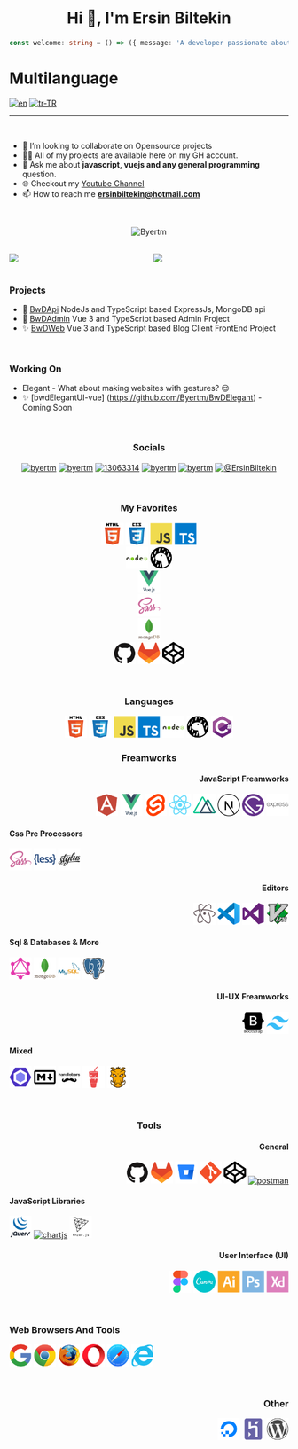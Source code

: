 <h1 align="center">Hi 👋, I'm Ersin Biltekin</h1>

```ts
const welcome: string = () => ({ message: 'A developer passionate about programming' });
```

# Multilanguage
[![en](https://img.shields.io/badge/lang-en-red.svg)](https://github.com/Byertm/Byertm/blob/main/README.md)
[![tr-TR](https://img.shields.io/badge/lang-tr--TR-green.svg)](https://github.com/Byertm/Byertm/blob/main/README.tr-TR.md)

<hr />
<br />

-   👯 I’m looking to collaborate on Opensource projects
-   👨‍💻 All of my projects are available here on my GH account.
-   💬 Ask me about **javascript, vuejs and any general programming** question.
-   🌐 Checkout my [Youtube Channel](https://www.youtube.com/@ErsinBiltekin)
-   📫 How to reach me **ersinbiltekin@hotmail.com**

<br />

<p align="center"> <img src="https://komarev.com/ghpvc/?username=Byertm&label=Profile%20views&color=0e75b6&style=flat" alt="Byertm" /> </p>

<br />

<div style="display: block;">
	<a href="https://github.com/Byertm" style="display: flex; flex-direction: row; flex-wrap: wrap; align-items: flex-start; justify-content: center; gap: 1rem; flex: 1;">
		<img src="https://github-readme-stats-git-masterrstaa-rickstaa.vercel.app/api?username=Byertm&show_icons=true&theme=tokyonight&include_all_commits=true&count_private=true" style="flex: 1 1 calc(50% - 0.5rem);" />
		<img src="https://github-readme-stats-git-masterrstaa-rickstaa.vercel.app/api/top-langs/?username=Byertm&layout=compact&langs_count=7&theme=tokyonight" style="flex: 1 1 calc(50% - 0.5rem);" />
	</a>
</div>

<br />

### Projects

-   🚀 [BwDApi](https://github.com/Byertm/BwDMevnStack-NodeTsServer) NodeJs and TypeScript based ExpressJs, MongoDB api
-   🚀 [BwDAdmin](https://github.com/Byertm/BwDMevnStack-Vue3Admin) Vue 3 and TypeScript based Admin Project
-   ✨ [BwDWeb](https://github.com/Byertm/BwDMevnStack-Vue3Front) Vue 3 and TypeScript based Blog Client FrontEnd Project

<br />

### Working On

-   Elegant - What about making websites with gestures? 😌
-   ✨ [bwdElegantUI-vue] (https://github.com/Byertm/BwDElegant) - Coming Soon

<br />


<h3 align="center">Socials</h3>
<p align="center">
	<a href="https://codepen.io/byertm" target="blank"><img align="center" src="https://cdn.jsdelivr.net/npm/simple-icons@8.6.0/icons/codepen.svg" alt="byertm" height="30" width="40" /></a>
	<a href="https://dev.to/byertm" target="blank"><img align="center" src="https://cdn.jsdelivr.net/npm/simple-icons@8.6.0/icons/devdotto.svg" alt="byertm" height="30" width="40" /></a>
	<a href="https://stackoverflow.com/users/14790285/ersin-biltekin-job" target="blank"><img align="center" src="https://cdn.jsdelivr.net/npm/simple-icons@8.6.0/icons/stackoverflow.svg" alt="13063314" height="30" width="40" /></a>
	<a href="https://twitter.com/byertm" target="blank"><img align="center" src="https://cdn.jsdelivr.net/npm/simple-icons@8.6.0/icons/twitter.svg" alt="byertm" height="30" width="40" /></a>
	<a href="https://www.linkedin.com/in/ersinbiltekin/" target="blank"><img align="center" src="https://cdn.jsdelivr.net/npm/simple-icons@8.6.0/icons/linkedin.svg" alt="byertm" height="30" width="40" /></a>
	<a href="https://www.youtube.com/channel/UC2Y_rWh-ljJE0ZbrQZfsCRw" target="blank"><img align="center" src="https://cdn.jsdelivr.net/npm/simple-icons@8.6.0/icons/youtube.svg" alt="@ErsinBiltekin" height="30" width="40" /></a>
</p>

<br />

<h3 align="center">My Favorites</h3>
<p align="center">
	<a href="https://www.w3.org/html/" target="_blank"><img src="https://raw.githubusercontent.com/devicons/devicon/master/icons/html5/html5-original-wordmark.svg" alt="html5" width="40" height="40" /></a>
	<a href="https://www.w3schools.com/css/" target="_blank"><img src="https://raw.githubusercontent.com/devicons/devicon/master/icons/css3/css3-original-wordmark.svg" alt="css3" width="40" height="40" /></a>
	<a href="https://developer.mozilla.org/en-US/docs/Web/JavaScript" target="_blank"><img src="https://raw.githubusercontent.com/devicons/devicon/master/icons/javascript/javascript-original.svg" alt="javascript" width="40" height="40" /></a>
	<a href="https://www.w3schools.com/ts/" target="_blank"><img src="https://raw.githubusercontent.com/devicons/devicon/master/icons/typescript/typescript-original.svg" alt="ts" width="40" height="40" /></a>
	<br />
	<a href="https://nodejs.org" target="_blank"><img src="https://raw.githubusercontent.com/devicons/devicon/master/icons/nodejs/nodejs-original-wordmark.svg" alt="nodejs" width="40" height="40" /></a>
	<a href="https://deno.land/" target="_blank"><img src="https://raw.githubusercontent.com/devicons/devicon/master/icons/denojs/denojs-original.svg" alt="denojs" width="40" height="40" /></a>
	<br />
	<a href="https://vuejs.org/" target="_blank"><img src="https://raw.githubusercontent.com/devicons/devicon/master/icons/vuejs/vuejs-original-wordmark.svg" alt="vuejs" width="40" height="40" /></a>
	<br />
	<a href="https://sass-lang.com" target="_blank"><img src="https://raw.githubusercontent.com/devicons/devicon/master/icons/sass/sass-original.svg" alt="sass" width="40" height="40" /></a>
	<br />
	<a href="https://www.mongodb.com/" target="_blank"><img src="https://raw.githubusercontent.com/devicons/devicon/master/icons/mongodb/mongodb-original-wordmark.svg" alt="mongodb" width="40" height="40" /></a>
	<br />
	<a href="https://github.com/" target="_blank"><img src="https://raw.githubusercontent.com/devicons/devicon/master/icons/github/github-original.svg" alt="github" width="40" height="40" /></a>
	<a href="https://gitlab.com/" target="_blank"><img src="https://raw.githubusercontent.com/devicons/devicon/master/icons/gitlab/gitlab-original.svg" alt="gitlab" width="40" height="40" /></a>
	<a href="https://codepen.io/" target="_blank"><img src="https://raw.githubusercontent.com/devicons/devicon/master/icons/codepen/codepen-plain.svg" alt="codepen" width="40" height="40" /></a>
</p>

<br />

<h3 align="center">Languages</h3>
<p align="center">
	<a href="https://www.w3.org/html/" target="_blank"><img src="https://raw.githubusercontent.com/devicons/devicon/master/icons/html5/html5-original-wordmark.svg" alt="html5" width="40" height="40" /></a>
	<a href="https://www.w3schools.com/css/" target="_blank"><img src="https://raw.githubusercontent.com/devicons/devicon/master/icons/css3/css3-original-wordmark.svg" alt="css3" width="40" height="40" /></a>
	<a href="https://developer.mozilla.org/en-US/docs/Web/JavaScript" target="_blank"><img src="https://raw.githubusercontent.com/devicons/devicon/master/icons/javascript/javascript-original.svg" alt="javascript" width="40" height="40" /></a>
	<a href="https://www.w3schools.com/ts/" target="_blank"><img src="https://raw.githubusercontent.com/devicons/devicon/master/icons/typescript/typescript-original.svg" alt="ts" width="40" height="40" /></a>
	<a href="https://nodejs.org" target="_blank"><img src="https://raw.githubusercontent.com/devicons/devicon/master/icons/nodejs/nodejs-original-wordmark.svg" alt="nodejs" width="40" height="40" /></a>
	<a href="https://deno.land/" target="_blank"><img src="https://raw.githubusercontent.com/devicons/devicon/master/icons/denojs/denojs-original.svg" alt="denojs" width="40" height="40" /></a>
	<a href="https://www.w3schools.com/cs/" target="_blank"><img src="https://raw.githubusercontent.com/devicons/devicon/master/icons/csharp/csharp-original.svg" alt="csharp" width="40" height="40" /></a>
	<!-- <a href="https://dotnet.microsoft.com/" target="_blank"><img src="https://raw.githubusercontent.com/devicons/devicon/master/icons/dot-net/dot-net-original-wordmark.svg" alt="dotnet" width="40" height="40" /></a> -->
	<!-- <a href="https://www.php.net" target="_blank"><img src="https://raw.githubusercontent.com/devicons/devicon/master/icons/php/php-original.svg" alt="php" width="40" height="40" /></a> -->
	<!-- <a href="https://www.python.org" target="_blank"><img src="https://raw.githubusercontent.com/devicons/devicon/master/icons/python/python-original.svg" alt="python" width="40" height="40" /></a> -->
</p>

<h3 align="center">Freamworks</h3>
<p align="right">
	<h4 align="right">JavaScript Freamworks</h4>
	<p align="right">
		<a href="https://angular.io/" target="_blank"><img src="https://raw.githubusercontent.com/devicons/devicon/master/icons/angularjs/angularjs-plain.svg" alt="angular" width="40" height="40" /></a>
		<a href="https://vuejs.org/" target="_blank"><img src="https://raw.githubusercontent.com/devicons/devicon/master/icons/vuejs/vuejs-original-wordmark.svg" alt="vuejs" width="40" height="40" /></a>
		<a href="https://svelte.dev/" target="_blank"><img src="https://raw.githubusercontent.com/devicons/devicon/master/icons/svelte/svelte-original.svg" alt="svelte" width="40" height="40" /></a>
		<a href="https://reactjs.org/" target="_blank"><img src="https://raw.githubusercontent.com/devicons/devicon/master/icons/react/react-original.svg" alt="react" width="40" height="40" /></a>
		<a href="https://nuxt.com/" target="_blank"><img src="https://raw.githubusercontent.com/devicons/devicon/master/icons/nuxtjs/nuxtjs-original.svg" alt="nuxtjs" width="40" height="40" /></a>
		<a href="https://nextjs.org/" target="_blank"><img src="https://raw.githubusercontent.com/devicons/devicon/master/icons/nextjs/nextjs-line.svg" alt="nextjs" width="40" height="40" /></a>
		<!-- <a href="https://preactjs.com/" target="_blank"><img src="https://raw.githubusercontent.com/devicons/devicon/master/icons/react/react-original.svg" alt="preact" width="40" height="40" /></a> -->
		<a href="https://www.gatsbyjs.com/" target="_blank"><img src="https://raw.githubusercontent.com/devicons/devicon/master/icons/gatsby/gatsby-original.svg" alt="gatsby" width="40" height="40" /></a>
		<a href="https://expressjs.com" target="_blank"><img src="https://raw.githubusercontent.com/devicons/devicon/master/icons/express/express-original-wordmark.svg" alt="express" width="40" height="40" /></a>
		<!-- <a href="https://nestjs.com/" target="_blank"><img src="https://raw.githubusercontent.com/devicons/devicon/master/icons/nestjs/nestjs-plain.svg" alt="nestjs" width="40" height="40" /></a> -->
		<!-- <a href="https://adonisjs.com/" target="_blank"><img src="https://raw.githubusercontent.com/devicons/devicon/master/icons/adonisjs/adonisjs-original.svg" alt="adonisjs" width="40" height="40" /></a> -->
		<!-- <a href="https://www.electronjs.org" target="_blank"><img src="https://raw.githubusercontent.com/devicons/devicon/master/icons/electron/electron-original.svg" alt="electron" width="40" height="40" /></a> -->
		<!-- <a href="https://vuepress.vuejs.org/" target="_blank"><img src="https://raw.githubusercontent.com/AliasIO/wappalyzer/master/src/drivers/webextension/images/icons/VuePress.svg" alt="vuepress" width="40" height="40" /></a> -->
	</p>
	<h4 align="left">Css Pre Processors</h4>
	<p align="left">
		<a href="https://sass-lang.com" target="_blank"><img src="https://raw.githubusercontent.com/devicons/devicon/master/icons/sass/sass-original.svg" alt="sass" width="40" height="40" /></a>
		<a href="https://lesscss.org/" target="_blank"><img src="https://raw.githubusercontent.com/devicons/devicon/master/icons/less/less-plain-wordmark.svg" alt="less" width="40" height="40" /></a>
		<a href="https://stylus-lang.com/" target="_blank"><img src="https://raw.githubusercontent.com/devicons/devicon/master/icons/stylus/stylus-original.svg" alt="stylus" width="40" height="40" /></a>
	</p>
	<h4 align="right">Editors</h4>
	<p align="right">
		<a href="https://atom.io/" target="_blank"><img src="https://raw.githubusercontent.com/devicons/devicon/master/icons/atom/atom-original.svg" alt="atom" width="40" height="40" /></a>
		<a href="https://code.visualstudio.com/" target="_blank"><img src="https://raw.githubusercontent.com/devicons/devicon/master/icons/vscode/vscode-original.svg" alt="vscode" width="40" height="40" /></a>
		<a href="https://visualstudio.microsoft.com/" target="_blank"><img src="https://raw.githubusercontent.com/devicons/devicon/master/icons/visualstudio/visualstudio-plain.svg" alt="visualstudio" width="40" height="40" /></a>
		<a href="https://www.vim.org/" target="_blank"><img src="https://raw.githubusercontent.com/devicons/devicon/master/icons/vim/vim-original.svg" alt="vim" width="40" height="40" /></a>
	</p>
	<h4 align="left">Sql & Databases & More</h4>
	<p align="left">
		<!-- <a href="https://firebase.google.com/" target="_blank"><img src="https://raw.githubusercontent.com/devicons/devicon/master/icons/firebase/firebase-plain.svg" alt="firebase" width="40" height="40" /></a> -->
		<a href="https://graphql.org" target="_blank"><img src="https://raw.githubusercontent.com/devicons/devicon/master/icons/graphql/graphql-plain.svg" alt="graphql" width="40" height="40" /></a>
		<a href="https://www.mongodb.com/" target="_blank"><img src="https://raw.githubusercontent.com/devicons/devicon/master/icons/mongodb/mongodb-original-wordmark.svg" alt="mongodb" width="40" height="40" /></a>
		<a href="https://www.mysql.com/" target="_blank"><img src="https://raw.githubusercontent.com/devicons/devicon/master/icons/mysql/mysql-original-wordmark.svg" alt="mysql" width="40" height="40" /></a>
		<a href="https://www.postgresql.org/" target="_blank"><img src="https://raw.githubusercontent.com/devicons/devicon/master/icons/postgresql/postgresql-original.svg" alt="postgresql" width="40" height="40" /></a>
		<!-- <a href="https://www.sqlite.org/" target="_blank"><img src="https://raw.githubusercontent.com/devicons/devicon/master/icons/sqlite/sqlite-original.svg" alt="sqlite" width="40" height="40" /></a> -->
		<!-- <a href="https://www.microsoft.com/en-us/sql-server" target="_blank"><img src="https://www.svgrepo.com/show/303229/microsoft-sql-server-logo.svg" alt="mssql" width="40" height="40" /></a> -->
	</p>
	<h4 align="right">UI-UX Freamworks</h4>
	<p align="right">
		<a href="https://getbootstrap.com" target="_blank"><img src="https://raw.githubusercontent.com/devicons/devicon/master/icons/bootstrap/bootstrap-plain-wordmark.svg" alt="bootstrap" width="40" height="40" /></a>
		<!-- <a href="https://materializecss.com/" target="_blank"><img src="https://raw.githubusercontent.com/prplx/svg-logos/5585531d45d294869c4eaab4d7cf2e9c167710a9/svg/materialize.svg" alt="materialize" width="40" height="40" /></a> -->
		<a href="https://tailwindcss.com/" target="_blank"><img src="https://raw.githubusercontent.com/devicons/devicon/master/icons/tailwindcss/tailwindcss-plain.svg" alt="tailwind" width="40" height="40" /></a>
		<!-- <a href="https://vuetifyjs.com/en/" target="_blank"><img src="https://bestofjs.org/logos/vuetify.svg" alt="vuetify" width="40" height="40" /></a> -->
	</p>
	<h4 align="left">Mixed</h4>
	<p align="left">
		<a href="https://eslint.org/" target="_blank"><img src="https://raw.githubusercontent.com/devicons/devicon/master/icons/eslint/eslint-original.svg" alt="eslint" width="40" height="40" /></a>
		<a href="https://www.markdownguide.org/" target="_blank"><img src="https://raw.githubusercontent.com/devicons/devicon/master/icons/markdown/markdown-original.svg" alt="markdown" width="40" height="40" /></a>
		<a href="https://handlebarsjs.com/" target="_blank"><img src="https://raw.githubusercontent.com/devicons/devicon/master/icons/handlebars/handlebars-original-wordmark.svg" alt="handlebars" width="40" height="40" /></a>
		<a href="https://gulpjs.com/" target="_blank"><img src="https://raw.githubusercontent.com/devicons/devicon/master/icons/gulp/gulp-plain.svg" alt="gulp" width="40" height="40" /></a>
		<a href="https://gruntjs.com/" target="_blank"><img src="https://raw.githubusercontent.com/devicons/devicon/master/icons/grunt/grunt-original.svg" alt="grunt" width="40" height="40" /></a>
	</p>
</p>

<br />

<h3 align="center">Tools</h3>
<p align="center">
	<h4 align="right">General</h4>
	<p align="right">
		<a href="https://github.com/" target="_blank"><img src="https://raw.githubusercontent.com/devicons/devicon/master/icons/github/github-original.svg" alt="github" width="40" height="40" /></a>
		<a href="https://gitlab.com/" target="_blank"><img src="https://raw.githubusercontent.com/devicons/devicon/master/icons/gitlab/gitlab-original.svg" alt="gitlab" width="40" height="40" /></a>
		<a href="https://bitbucket.org/" target="_blank"><img src="https://raw.githubusercontent.com/devicons/devicon/master/icons/bitbucket/bitbucket-original.svg" alt="bitbucket" width="40" height="40" /></a>
		<a href="https://git-scm.com/" target="_blank"><img src="https://raw.githubusercontent.com/devicons/devicon/master/icons/git/git-original.svg" alt="git" width="40" height="40" /></a>
		<a href="https://codepen.io/" target="_blank"><img src="https://raw.githubusercontent.com/devicons/devicon/master/icons/codepen/codepen-plain.svg" alt="codepen" width="40" height="40" /></a>
		<a href="https://postman.com" target="_blank"><img src="https://www.vectorlogo.zone/logos/getpostman/getpostman-icon.svg" alt="postman" width="40" height="40" /></a>
	</p>
	<h4 align="left">JavaScript Libraries</h4>
	<p align="left">
		<a href="https://jquery.com/" target="_blank"><img src="https://raw.githubusercontent.com/devicons/devicon/master/icons/jquery/jquery-original-wordmark.svg" alt="chartjs" width="40" height="40" /></a>
		<a href="https://www.chartjs.org" target="_blank"><img src="https://www.chartjs.org/media/logo-title.svg" alt="chartjs" width="40" height="40" /></a>
		<a href="https://threejs.org/" target="_blank"><img src="https://raw.githubusercontent.com/devicons/devicon/master/icons/threejs/threejs-original-wordmark.svg" alt="threejs" width="40" height="40" /></a>
	</p>
	<h4 align="right">User Interface (UI)</h4>
	<p align="right">
		<a href="https://www.figma.com/" target="_blank"><img src="https://raw.githubusercontent.com/devicons/devicon/master/icons/figma/figma-original.svg" alt="figma" width="40" height="40" /></a>
		<a href="https://www.canva.com/" target="_blank"><img src="https://raw.githubusercontent.com/devicons/devicon/master/icons/canva/canva-original.svg" alt="figma" width="40" height="40" /></a>
		<a href="https://www.adobe.com/in/products/illustrator.html" target="_blank"><img src="https://raw.githubusercontent.com/devicons/devicon/master/icons/illustrator/illustrator-plain.svg" alt="illustrator" width="40" height="40" /></a>
		<a href="https://www.photoshop.com/en" target="_blank"><img src="https://raw.githubusercontent.com/devicons/devicon/master/icons/photoshop/photoshop-plain.svg" alt="photoshop" width="40" height="40" /></a>
		<a href="https://www.adobe.com/products/xd.html" target="_blank"><img src="https://raw.githubusercontent.com/devicons/devicon/master/icons/xd/xd-plain.svg" alt="xd" width="40" height="40" /></a>
	</p>
</p>

<br />

<h3 align="left">Web Browsers And Tools</h3>
<p align="left">
	<a href="https://www.google.com/" target="_blank"><img src="https://raw.githubusercontent.com/devicons/devicon/master/icons/google/google-original.svg" alt="google" width="40" height="40" /></a>
	<a href="https://www.google.com/intl/en_GB/chrome/" target="_blank"><img src="https://raw.githubusercontent.com/devicons/devicon/master/icons/chrome/chrome-original.svg" alt="chrome" width="40" height="40" /></a>
	<a href="https://www.mozilla.org/en-US/firefox/new/" target="_blank"><img src="https://raw.githubusercontent.com/devicons/devicon/master/icons/firefox/firefox-original.svg" alt="firefox" width="40" height="40" /></a>
	<a href="https://www.opera.com/" target="_blank"><img src="https://raw.githubusercontent.com/devicons/devicon/master/icons/opera/opera-original.svg" alt="opera" width="40" height="40" /></a>
	<a href="https://www.apple.com/tr/safari/" target="_blank"><img src="https://raw.githubusercontent.com/devicons/devicon/master/icons/safari/safari-original.svg" alt="safari" width="40" height="40" /></a>
	<a href="https://www.microsoft.com/en-GB/download/internet-explorer.aspx" target="_blank"><img src="https://raw.githubusercontent.com/devicons/devicon/master/icons/ie10/ie10-original.svg" alt="ie" width="40" height="40" /></a>
</p>

<br />

<h3 align="right">Other</h3>
<p align="right">
	<a href="https://www.digitalocean.com/" target="_blank"><img src="https://raw.githubusercontent.com/devicons/devicon/master/icons/digitalocean/digitalocean-original.svg" alt="digitalocean" width="40" height="40" /></a>
	<a href="https://heroku.com" target="_blank"><img src="https://raw.githubusercontent.com/devicons/devicon/master/icons/heroku/heroku-plain.svg" alt="heroku" width="40" height="40" /></a>
	<a href="https://wordpress.org/" target="_blank"><img src="https://raw.githubusercontent.com/devicons/devicon/master/icons/wordpress/wordpress-plain.svg" alt="heroku" width="40" height="40" /></a>
	<!-- <a href="https://dart.dev" target="_blank"><img src="https://raw.githubusercontent.com/devicons/devicon/master/icons/dart/dart-original.svg" alt="dart" width="40" height="40" /></a> -->
	<!-- <a href="https://flutter.dev" target="_blank"><img src="https://raw.githubusercontent.com/devicons/devicon/master/icons/flutter/flutter-original.svg" alt="flutter" width="40" height="40" /></a> -->
	<!-- <a href="https://www.linux.org/" target="_blank"><img src="https://raw.githubusercontent.com/devicons/devicon/master/icons/linux/linux-original.svg" alt="linux" width="40" height="40" /></a> -->
	<!-- <a href="https://www.blender.org/" target="_blank"><img src="https://download.blender.org/branding/community/blender_community_badge_white.svg" alt="blender" width="40" height="40" /></a> -->
	<!-- <a href="https://unrealengine.com/" target="_blank"><img src="https://raw.githubusercontent.com/kenangundogan/fontisto/036b7eca71aab1bef8e6a0518f7329f13ed62f6b/icons/svg/brand/unreal-engine.svg" alt="unreal" width="40" height="40" /></a> -->
	<!-- <a href="https://unity.com/" target="_blank"><img src="https://raw.githubusercontent.com/devicons/devicon/master/icons/unity/unity-original.svg" alt="unity" width="40" height="40" /></a> -->
</p>

<!-- <h3 align="left">Socials</h3>
<p align="left">
	<a href="https://www.linkedin.com/" target="_blank"><img src="https://raw.githubusercontent.com/devicons/devicon/master/icons/linkedin/linkedin-original.svg" alt="linkedin" width="40" height="40" /></a>
	<a href="https://twitter.com/" target="_blank"><img src="https://raw.githubusercontent.com/devicons/devicon/master/icons/twitter/twitter-original.svg" alt="twitter" width="40" height="40" /></a>
	<a href="https://twitter.com/" target="_blank"><img src="https://raw.githubusercontent.com/devicons/devicon/master/icons/twitter/twitter-original.svg" alt="twitter" width="40" height="40" /></a>
</p> -->